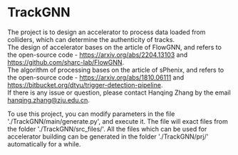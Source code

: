 
# TrackGNN  

The project is to design an accelerator to process data loaded from colliders, which can determine the authenticity of tracks.  
The design of accelerator bases on the article of FlowGNN, and refers to the open-source code - https://arxiv.org/abs/2204.13103 and https://github.com/sharc-lab/FlowGNN.  
The algorithm of processing bases on the article of sPhenix, and refers to the open-source code - https://arxiv.org/abs/1810.06111 and https://bitbucket.org/dtyu/trigger-detection-pipeline.  
If there is any issue or question, please contact Hanqing Zhang by the email hanqing.zhang@zju.edu.cn.  

To use this project, you can modify parameters in the file './TrackGNN/main/generate.py', and execute it.  The file will exact files from the folder './TrackGNN/src_files/'. All the files which can be used for accelerator building can be generated in the folder './TrackGNN/prj/' automatically for a while.  

